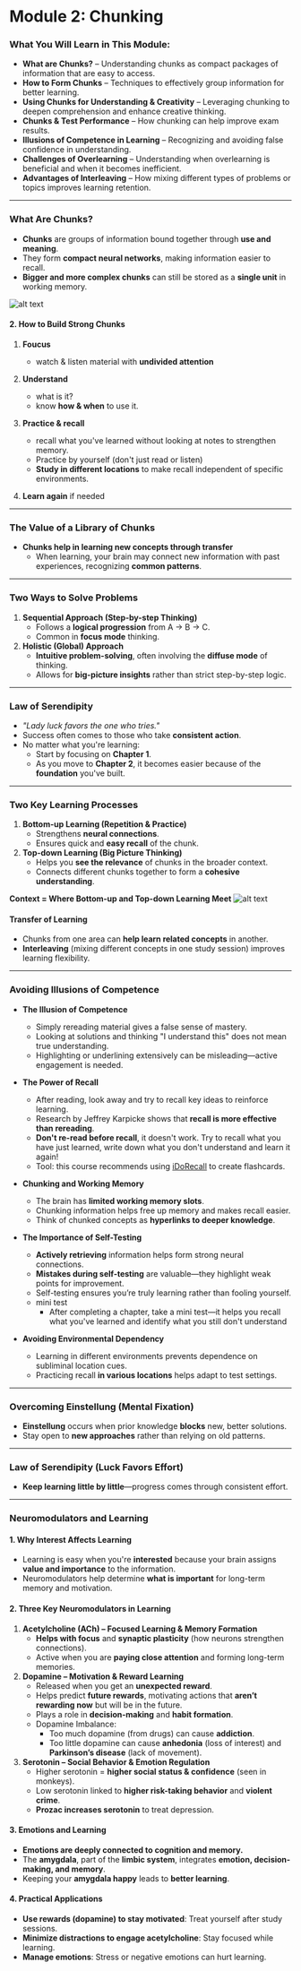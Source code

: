 # Module 2: Chunking

### What You Will Learn in This Module:

- **What are Chunks?** – Understanding chunks as compact packages of information that are easy to access.
- **How to Form Chunks** – Techniques to effectively group information for better learning.
- **Using Chunks for Understanding & Creativity** – Leveraging chunking to deepen comprehension and enhance creative thinking.
- **Chunks & Test Performance** – How chunking can help improve exam results.
- **Illusions of Competence in Learning** – Recognizing and avoiding false confidence in understanding.
- **Challenges of Overlearning** – Understanding when overlearning is beneficial and when it becomes inefficient.
- **Advantages of Interleaving** – How mixing different types of problems or topics improves learning retention.

---

### **What Are Chunks?**

- **Chunks** are groups of information bound together through **use and meaning**.
- They form **compact neural networks**, making information easier to recall.
- **Bigger and more complex chunks** can still be stored as a **single unit** in working memory.

![alt text](../pics/pic_2.png)

#### **2. How to Build Strong Chunks**

1. **Foucus**
   - watch & listen material with **undivided attention**
  
2. **Understand**
   - what is it?
   - know **how & when** to use it.
3. **Practice & recall**
   - recall what you've learned without looking at notes to strengthen memory.
   - Practice by yourself (don't just read or listen)
   - **Study in different locations** to make recall independent of specific environments.
4. **Learn again** if needed

---

### **The Value of a Library of Chunks**

- **Chunks help in learning new concepts through transfer**
  - When learning, your brain may connect new information with past experiences, recognizing **common patterns**.

------

### **Two Ways to Solve Problems**

1. **Sequential Approach (Step-by-step Thinking)**
   - Follows a **logical progression** from A → B → C.
   - Common in **focus mode** thinking.
2. **Holistic (Global) Approach**
   - **Intuitive problem-solving**, often involving the **diffuse mode** of thinking.
   - Allows for **big-picture insights** rather than strict step-by-step logic.

------

### **Law of Serendipity**

- *"Lady luck favors the one who tries."*
- Success often comes to those who take **consistent action**.
- No matter what you're learning:
  - Start by focusing on **Chapter 1**.
  - As you move to **Chapter 2**, it becomes easier because of the **foundation** you've built.

------

### **Two Key Learning Processes**

1. **Bottom-up Learning (Repetition & Practice)**
   - Strengthens **neural connections**.
   - Ensures quick and **easy recall** of the chunk.
2. **Top-down Learning (Big Picture Thinking)**
   - Helps you **see the relevance** of chunks in the broader context.
   - Connects different chunks together to form a **cohesive understanding**.

**Context = Where Bottom-up and Top-down Learning Meet**
![alt text](../pics/pic_3.png)

#### **Transfer of Learning**

- Chunks from one area can **help learn related concepts** in another.
- **Interleaving** (mixing different concepts in one study session) improves learning flexibility.

---

### **Avoiding Illusions of Competence**

- **The Illusion of Competence**
   - Simply rereading material gives a false sense of mastery.
   - Looking at solutions and thinking "I understand this" does not mean true understanding.
   - Highlighting or underlining extensively can be misleading—active engagement is needed.
- **The Power of Recall**
   - After reading, look away and try to recall key ideas to reinforce learning.
   - Research by Jeffrey Karpicke shows that **recall is more effective than rereading**.
   - **Don't re-read before recall**, it doesn't work. Try to recall what you have just learned, write down what you don't understand and learn it again!
   - Tool: this course recommends using [iDoRecall](https://www.idorecall.com/) to create flashcards.

- **Chunking and Working Memory**
   - The brain has **limited working memory slots**.
   - Chunking information helps free up memory and makes recall easier.
   - Think of chunked concepts as **hyperlinks to deeper knowledge**.

- **The Importance of Self-Testing**
   - **Actively retrieving** information helps form strong neural connections.
   - **Mistakes during self-testing** are valuable—they highlight weak points for improvement.
   - Self-testing ensures you’re truly learning rather than fooling yourself.
   - mini test
     - After completing a chapter, take a mini test—it helps you recall what you've learned and identify what you still don't understand
  
- **Avoiding Environmental Dependency**
   - Learning in different environments prevents dependence on subliminal location cues.
   - Practicing recall **in various locations** helps adapt to test settings.

---

### **Overcoming Einstellung (Mental Fixation)**

- **Einstellung** occurs when prior knowledge **blocks** new, better solutions.
- Stay open to **new approaches** rather than relying on old patterns.

---

### **Law of Serendipity (Luck Favors Effort)**

- **Keep learning little by little**—progress comes through consistent effort.

---

### **Neuromodulators and Learning**

#### **1. Why Interest Affects Learning**

- Learning is easy when you're **interested** because your brain assigns **value and importance** to the information.
- Neuromodulators help determine **what is important** for long-term memory and motivation.

#### **2. Three Key Neuromodulators in Learning**

1. **Acetylcholine (ACh) – Focused Learning & Memory Formation**
   - **Helps with focus** and **synaptic plasticity** (how neurons strengthen connections).
   - Active when you are **paying close attention** and forming long-term memories.
2. **Dopamine – Motivation & Reward Learning**
   - Released when you get an **unexpected reward**.
   - Helps predict **future rewards**, motivating actions that **aren’t rewarding now** but will be in the future.
   - Plays a role in **decision-making** and **habit formation**.
   - Dopamine Imbalance:
     - Too much dopamine (from drugs) can cause **addiction**.
     - Too little dopamine can cause **anhedonia** (loss of interest) and **Parkinson’s disease** (lack of movement).
3. **Serotonin – Social Behavior & Emotion Regulation**
   - Higher serotonin = **higher social status & confidence** (seen in monkeys).
   - Low serotonin linked to **higher risk-taking behavior** and **violent crime**.
   - **Prozac increases serotonin** to treat depression.

#### **3. Emotions and Learning**

- **Emotions are deeply connected to cognition and memory.**
- The **amygdala**, part of the **limbic system**, integrates **emotion, decision-making, and memory**.
- Keeping your **amygdala happy** leads to **better learning**.

#### **4. Practical Applications**

- **Use rewards (dopamine) to stay motivated**: Treat yourself after study sessions.
- **Minimize distractions to engage acetylcholine**: Stay focused while learning.
- **Manage emotions**: Stress or negative emotions can hurt learning.

